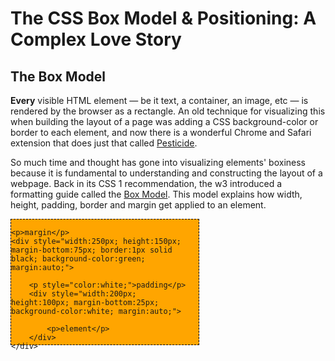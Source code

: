 # The CSS Box Model & Positioning: A Complex Love Story

## The Box Model

**Every** visible HTML element — be it text, a container, an image, etc — is rendered by the browser as a rectangle. An old technique for visualizing this when building the layout of a page was adding a CSS background-color or border to each element, and now there is a wonderful Chrome and Safari extension that does just that called [Pesticide](http://pesticide.io/).

So much time and thought has gone into visualizing elements' boxiness because it is fundamental to understanding and constructing the layout of a webpage. Back in its CSS 1 recommendation, the w3 introduced a formatting guide called the [Box Model](https://developer.mozilla.org/en-US/docs/Web/CSS/box_model). This model explains how width, height, padding, border and margin get applied to an element.

<div style="width:300px; height:200px; border:1px dashed black; background-color:orange;">
	
    <p>margin</p>
	<div style="width:250px; height:150px; margin-bottom:75px; border:1px solid black; background-color:green; margin:auto;">
    
    	<p style="color:white;">padding</p>
        <div style="width:200px; height:100px; margin-bottom:25px; background-color:white; margin:auto;">
        	
            <p>element</p>
        </div>
    </div>
</div>
  



